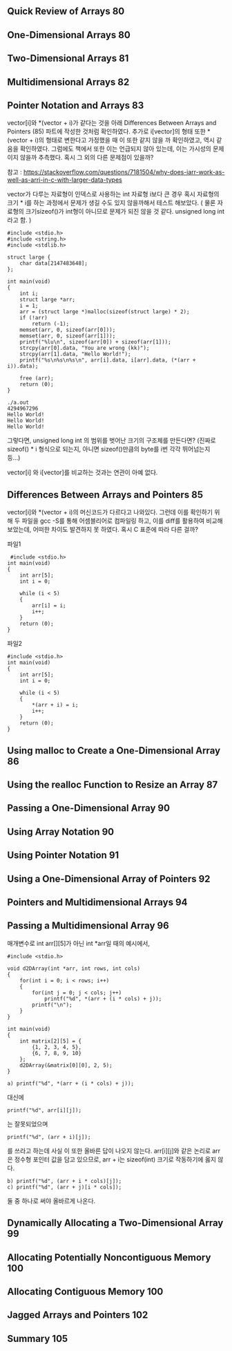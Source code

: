 
 Quick Review of Arrays 80
-
 One-Dimensional Arrays 80
-
 Two-Dimensional Arrays 81
-
 Multidimensional Arrays 82
-
 Pointer Notation and Arrays 83
-
 vector[i]와 *(vector + i)가 같다는 것을 아래 Differences Between Arrays and Pointers (85) 파트에 작성한 것처럼 확인하였다.
 추가로 i[vector]의 형태 또한 *(vector + i)의 형태로 변한다고 가정했을 때 이 또한 같지 않을 까 확인하였고, 역시 같음을 확인하였다.
 그럼에도 책에서 또한 이는 언급되지 않아 있는데, 이는 가시성의 문제이지 않을까 추측했다.
 혹시 그 외의 다른 문제점이 있을까?
 
 참고 : https://stackoverflow.com/questions/7181504/why-does-iarr-work-as-well-as-arri-in-c-with-larger-data-types 
 
 vector가 다루는 자료형이 인덱스로 사용하는 int 자료형 i보다 큰 경우 혹시 자료형의 크기 * i를 하는 과정에서 문제가 생길 수도 있지 않을까해서 테스트 해보았다. ( 물론 자료형의 크기sizeof()가 int형이 아니므로 문제가 되진 않을 것 같다. unsigned long int 라고 함. )

````
#include <stdio.h>
#include <string.h>
#include <stdlib.h>

struct large {
	char data[2147483648];
};

int	main(void)
{
	int i;
	struct large *arr;
	i = 1;
	arr	= (struct large *)malloc(sizeof(struct large) * 2);
	if (!arr)
		return (-1);
	memset(arr, 0, sizeof(arr[0]));
	memset(arr, 0, sizeof(arr[1]));
	printf("%lu\n", sizeof(arr[0]) + sizeof(arr[1]));
	strcpy(arr[0].data, "You are wrong (kk)");
	strcpy(arr[1].data, "Hello World!");
	printf("%s\n%s\n%s\n", arr[i].data, i[arr].data, (*(arr + i)).data);

	free (arr);
	return (0);
}
````

````
./a.out
4294967296
Hello World!
Hello World!
Hello World!
````

그렇다면, unsigned long int 의 범위를 벗어난 크기의 구조체를 만든다면? (진짜로 sizeof() * i 형식으로 되는지, 아니면 sizeof()만큼의 byte를 i번 각각 뛰어넘는지 등...)

vector[i] 와 i[vector]를 비교하는 것과는 연관이 아예 없다.

 Differences Between Arrays and Pointers 85
-
 vector[i]와 *(vector + i)의 머신코드가 다르다고 나와있다. 그런데 이를 확인하기 위해 두 파일을 gcc -S를 통해 어셈블리어로 컴파일링 하고, 이를 diff를 활용하여 비교해보았는데, 어떠한 차이도 발견하지 못 하였다. 혹시 C 표준에 따라 다른 걸까?
 
 파일1

````
 #include <stdio.h>
int	main(void)
{
	int arr[5];
	int i = 0;

	while (i < 5)
	{
		arr[i] = i;
		i++;
	}
	return (0); 
}
````

파일2

````
#include <stdio.h>
int	main(void)
{
	int arr[5];
	int i = 0;

	while (i < 5)
	{
		*(arr + i) = i;
		i++;
	}
	return (0);
}
````

 Using malloc to Create a One-Dimensional Array 86
-
 Using the realloc Function to Resize an Array 87
-
 Passing a One-Dimensional Array 90
-
 Using Array Notation 90
-
 Using Pointer Notation 91
-
 Using a One-Dimensional Array of Pointers 92
-
 Pointers and Multidimensional Arrays 94
-
 Passing a Multidimensional Array 96
-
매개변수로 int arr[][5]가 아닌 int *arr일 때의 예시에서, 
````
#include <stdio.h>

void d2DArray(int *arr, int rows, int cols)
{
	for(int i = 0; i < rows; i++)
	{
		for(int j = 0; j < cols; j++)
			printf("%d", *(arr + (i * cols) + j));
		printf("\n");
	}
}

int main(void)
{
	int matrix[2][5] = {
		{1, 2, 3, 4, 5},
		{6, 7, 8, 9, 10}
	};
	d2DArray(&matrix[0][0], 2, 5);
}
````

````
a) printf("%d", *(arr + (i * cols) + j)); 
````
대신에
````
printf("%d", arr[i][j]); 
````
는 잘못되었으며
````
printf("%d", (arr + i)[j]); 
````
를 쓰라고 하는데 사실 이 또한 올바른 답이 나오지 않는다.
arr[i][j]와 같은 논리로 arr은 정수형 포인터 값을 담고 있으므로, arr + i는 sizeof(int) 크기로 작동하기에 옳지 않다.

````
b) printf("%d", (arr + i * cols)[j]);
c) printf("%d", (arr + j)[i * cols]);
````

둘 중 하나로 써야 올바르게 나온다.

 Dynamically Allocating a Two-Dimensional Array 99
-
 Allocating Potentially Noncontiguous Memory 100
-
 Allocating Contiguous Memory 100
-
 Jagged Arrays and Pointers 102
-
 Summary 105
-
